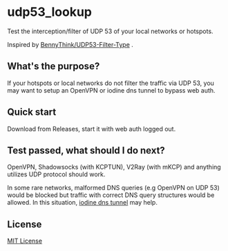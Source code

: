 # udp53_lookup
Test the interception/filter of UDP 53 of your local networks or hotspots.

Inspired by [BennyThink/UDP53-Filter-Type](https://github.com/BennyThink/UDP53-Filter-Type) .

## What's the purpose?
If your hotspots or local networks do not filter the traffic via UDP 53, you may want to setup an OpenVPN or iodine dns tunnel to bypass web auth.

## Quick start
Download from Releases, start it with web auth logged out.

## Test passed, what should I do next?
OpenVPN, Shadowsocks (with KCPTUN), V2Ray (with mKCP) and anything utilizes UDP protocol should work.

In some rare networks, malformed DNS queries (e.g OpenVPN on UDP 53) would be blocked but traffic with correct DNS query structures would be allowed. In this situation, [iodine dns tunnel](https://github.com/yarrick/iodine) may help.

## License
[MIT License](https://opensource.org/licenses/MIT)
